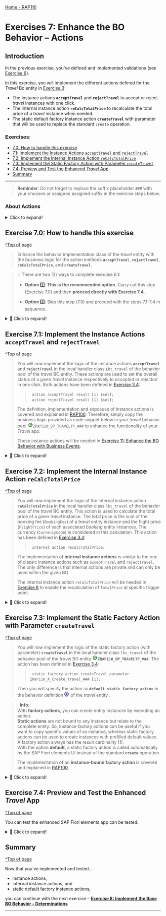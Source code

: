 [Home - RAP110](../../README.md)

# Exercises 7: Enhance the BO Behavior – Actions 

## Introduction

In the previous exercise, you've defined and implemented validations (see [Exercise 6](../ex06/README.md)).

In this exercise, you will implement the different actions defined for the _Travel_ Bo entity in [Exercise 3](../ex03/README.md):
- The instance actions **`acceptTravel`** and **`rejectTravel`** to accept or reject _travel_ instances with one click. 
- The internal instance action **`reCalcTotalPrice`** to recalculate the total price of a _travel_ instance when needed. 
- The static default factory instance action **`createTravel`** with parameter that will be used to replace the standard `create` operation.


### Exercises:
- [7.0: How to handle this exercise](#exercise-70-how-to-handle-this-exercise)
- [7.1: Implement the Instance Actions `acceptTravel` and `rejectTravel`](#exercise-71-implement-the-instance-actions-accepttravel-and-rejecttravel)
- [7.2: Implement the Internal Instance Action `reCalcTotalPrice`](#exercise-72-implement-the-internal-instance-action-recalctotalprice)
- [7.3: Implement the Static Factory Action with Parameter `createTravel`](#exercise-73-implement-the-static-factory-action-with-parameter-createtravel)
- [7.4: Preview and Test the Enhanced _Travel_ App](#exercise-74-preview-and-test-the-enhanced-travel-app)
- [Summary](#summary)

----

> **Reminder**: Do not forget to replace the suffix placeholder **`###`** with your choosen or assigned assigned suffix in the exercise steps below. 

### About Actions

 <details>
  <summary>Click to expand!</summary>

> In the RAP context, an action is a non-standard operation that change the data of a BO instance. 
> 
> Actions are specified in behavior definitions and implemented in ABAP behavior pools. 
> By default, actions are related to instances of a BO entity. The addition `static` allows you to define a static action that are not bound to any instance but relates to the complete entity.
> 
> Two main categories of actions can be implemented in RAP:  
> - **Non-factory actions**: Defines a RAP action which offers non-standard behavior. The custom logic must be implemented in the RAP handler method `FOR MODIFY`. An action per default relates to a RAP BO entity instance and changes the state of the instance.  An action is related to an instance by default. Non-factory actions can be instance-bound (default) or static.
> - **Factory actions**: Factory actions are used to create RAP BO entity instances. Factory actions can be instance-bound (default) or static. Instance-bound factory actions can copy specific values of an instance. Static factory actions can be used to create instances with prefilled default values.
>
> ℹ **Further reading**: [Actions](https://help.sap.com/viewer/923180ddb98240829d935862025004d6/Cloud/en-US/83bad707a5a241a2ae93953d81d17a6b.html) **|** [CDS BDL - non-standard operations](https://help.sap.com/doc/abapdocu_cp_index_htm/CLOUD/en-US/index.htm?file=abenbdl_nonstandard.htm) **|** [ABAP EML - response_param](https://help.sap.com/doc/abapdocu_cp_index_htm/CLOUD/en-US/index.htm?file=abapeml_response.htm)   
> ℹ **Further reading**: [RAP BO Contract](https://help.sap.com/docs/BTP/923180ddb98240829d935862025004d6/3a402c5cf6a74bc1a1de080b2a7c6978.html) **|** [RAP BO Provider API (derived types, %cid, implicit response parameters,...)](https://help.sap.com/docs/BTP/923180ddb98240829d935862025004d6/2a3da8a5b19e4f6b953e9a11fb5cc747.html?version=Cloud) 

 </details>


## Exercise 7.0: How to handle this exercise

[^Top of page](#)

> Enhance the behavior implementation class of the _travel_ entity with the business logic for the action methods **`acceptTravel`**, **`rejectTravel`**, **`reCalcTotalPrice`**, and **`createTravel`**.

> 💡 There are two (2) ways to complete exercise 6.1:
> 
> - **Option 1️⃣**: **This is the recommended option**. Carry out this step (Exercise 7.0) and then **proceed directly with Exercise 7.4**.
>
> - **Option 2️⃣**: Skip this step (7.0) and proceed with the steps 7.1-7.4 in sequence. 

<details>
  <summary>🔵 Click to expand!</summary>
 
 1. Go to the behavior implementation class of the _travel_ entity ![class](../images/adt_class.png)**ZRAP110_BP_TRAVELTP_###** and adjust it.
 
    For that, replace the whole source code on the **Local Types** tab with the source code provided in the source code document linked below and replace the placeholder **`###`** with your assigned suffix.
    
    ▶📄 **Source code document:** ![class](../images/adt_class.png)[Behavior Implementation Class ZRAP110_BP_TRAVELTP_###](sources/EX07_CLASS_ZRAP110_BP_TRAVELTP.txt)
  
 2. Save ![save icon](../images/adt_save.png) and activate ![activate icon](../images/adt_activate.png) the changes.  

 3. Now, specify the static factory action **`createTravel`** as **default** in the behavior definition of the _travel_ entity ![bdef](../images/adt_bdef.png)**`ZRAP110_R_TRAVELTP_###`**. 
 
    For that, add the keyword **`default`** after the keyword **`static`** as shown on the screenshot below. 
 
    <img src="images/ex702.png" alt="Travel BDEF" width="50%"> 
     
 4. Save ![save icon](../images/adt_save.png) and activate ![activate icon](../images/adt_activate.png) the changes.  
 
    Now, the static default factory action **`createTravel`** will be automatically called by the SAP Fiori elements UI instead of the standard **`create`** operation.
    
 5. You can now **proceed directly with Exercise 7.4**.

</details>

## Exercise 7.1: Implement the Instance Actions `acceptTravel` and `rejectTravel`
[^Top of page](#)

> You will now implement the logic of the instance actions **`acceptTravel`** and **`rejectTravel`** in the local handler class `Lhc_travel` of the behavior pool of the _travel_ BO entity. These actions are used to set the overall status of a given _travel_ instance respectively to _accepted_ or _rejected_ in one click. Both actions have been defined in [Exercise 3.4](../ex03/README.md):
>   > `  action acceptTravel result [1] $self; `  
>   > `  action rejectTravel result [1] $self; `  
> 
> The definition, implementation and exposuse of instance actions is covered and explained in [RAP100](../../../rap100#exercises). Therefore, simply copy the business logic provided as code snippet below in your _travel_ behavior pool ![ABAP class](../images/adt_class.png)`ZRAP110_BP_TRAVELTP_###` to enhance the functionality of your _Travel_ app.
> 
> These instance actions will be needed in [Exercise 11: Enhance the BO Behavior with Business Events](../ex11/README.md).

<details>
  <summary>🔵 Click to expand!</summary>

### Exercise 7.1.1: Implement the InstanceActions `acceptTravel`

> Implement the action behavior in the local handler method `acceptTravel` of the behavior pool of the _travel_ entity.
 
<details>
  <summary>🟣 Click to expand!</summary>
  
 1. Go to the method **`acceptTravel`** of the local handler class `lhc_travel` in the behavior implementation class ![ABAP class](../images/adt_class.png)**`ZRAP110_BP_TRAVELTP_###`** and replace the empty method implementation with the code provide below. 
 
    Replace all occurences of the placeholder `###` with your assigned suffix.
 
    ```ABAP
    **************************************************************************
    * Instance-bound action acceptTravel
    **************************************************************************
      METHOD acceptTravel.
        MODIFY ENTITIES OF ZRAP110_R_TravelTP_### IN LOCAL MODE
             ENTITY travel
                UPDATE FIELDS ( OverallStatus )
                   WITH VALUE #( FOR key IN keys ( %tky         = key-%tky
                                                   OverallStatus = travel_status-accepted ) ). " 'A' Accepted

        " read changed data for result
        READ ENTITIES OF ZRAP110_R_TravelTP_### IN LOCAL MODE
          ENTITY travel
             ALL FIELDS WITH
             CORRESPONDING #( keys )
           RESULT DATA(travels).

        result = VALUE #( FOR travel IN travels ( %tky = travel-%tky  %param = travel ) ).
      ENDMETHOD.
    ```
 
 2. Save ![save icon](../images/adt_save.png) and activate ![activate icon](../images/adt_activate.png) the changes.  
 
</details> 

### Exercise 7.1.2: Implement the Instance Actions `rejectTravel`

> Implement the action behavior in the local handler method `rejectTravel` of the behavior pool of the _travel_ entity.

<details>
  <summary>🟣 Click to expand!</summary>
  
 1. Go to the method **`rejectTravel`** of the local handler class `lhc_travel` in the behavior implementation class ![ABAP class](../images/adt_class.png)**`ZRAP110_BP_TRAVELTP_###`** and replace the empty method implementation with the code provide below. 
 
    Replace all occurences of the placeholder `###` with your assigned suffix.
 
    ```ABAP
    **************************************************************************
    * Instance-bound action rejectTravel
    **************************************************************************
      METHOD rejectTravel.
        MODIFY ENTITIES OF ZRAP110_R_TravelTP_### IN LOCAL MODE
             ENTITY travel
                UPDATE FIELDS ( OverallStatus )
                   WITH VALUE #( FOR key IN keys ( %tky         = key-%tky
                                                   OverallStatus = travel_status-rejected ) ). " 'X' Rejected

        " read changed data for result
        READ ENTITIES OF ZRAP110_R_TravelTP_### IN LOCAL MODE
          ENTITY travel
             ALL FIELDS WITH
             CORRESPONDING #( keys )
           RESULT DATA(travels).

        result = VALUE #( FOR travel IN travels ( %tky = travel-%tky  %param = travel ) ).
      ENDMETHOD.
    ```
 
 2. Save ![save icon](../images/adt_save.png) and activate ![activate icon](../images/adt_activate.png) the changes.  

</details>

</details>

## Exercise 7.2: Implement the Internal Instance Action `reCalcTotalPrice`
[^Top of page](#)

> You will now implement the logic of the internal instance action **`reCalcTotalPrice`** in the local handler class `lhc_travel` of the behavior pool of the _travel_ BO entity. This action is used to calculate the total price of a given _travel_ instance. The total price is the sum of the booking fee (`BookingFee`) of a _travel_ entity instance and the flight price (`FlightPrice`) of each associated _booking_ entity instances. The currency (`CurrencyCode`) is considered in this calculation. 
> This action has been defined in [Exercise 3.4](../ex03/README.md):
>   > `  internal action recalcTotalPrice; `  
> 
> The implementation of **internal instance actions** is similar to the one of classic instance actions such as `acceptTravel` and `rejectTravel`. The only difference is that internal actions are private and can only be used within the given BO.
> 
> The internal instance action `reCalcTotalPrice` will be needed in [Exercise 8](../ex11/README.md) to enable the recalculation of `TotalPrice` at specific trigger point.

<details>
  <summary>🔵 Click to expand!</summary>
  
 1. Go to the method **`reCalcTotalPrice`** of the local handler class `lhc_travel` in the behavior implementation class ![ABAP class](../images/adt_class.png)**`ZRAP110_BP_TRAVELTP_###`** and replace the empty method implementation with the code provide below. 
 
    > ⚠ Please note: Only few currency codes conversion factors are currently maintained in the present system D23.
 
    Replace all occurences of the placeholder `###` with your assigned suffix.
 
    ```ABAP
    **************************************************************************
    * Internal instance-bound action calculateTotalPrice
    **************************************************************************
      METHOD reCalctotalprice.
         TYPES: BEGIN OF ty_amount_per_currencycode,
                  amount        TYPE /dmo/total_price,
                  currency_code TYPE /dmo/currency_code,
                END OF ty_amount_per_currencycode.

         DATA: amounts_per_currencycode TYPE STANDARD TABLE OF ty_amount_per_currencycode.

         " Read all relevant travel instances.
         READ ENTITIES OF ZRAP110_R_TravelTP_### IN LOCAL MODE
              ENTITY Travel
                 FIELDS ( BookingFee CurrencyCode )
                 WITH CORRESPONDING #( keys )
              RESULT DATA(travels).

         DELETE travels WHERE CurrencyCode IS INITIAL.

         " Read all associated bookings and add them to the total price.
         READ ENTITIES OF ZRAP110_R_TravelTP_### IN LOCAL MODE
           ENTITY Travel BY \_Booking
             FIELDS ( FlightPrice CurrencyCode )
           WITH CORRESPONDING #( travels )
           LINK DATA(booking_links)
           RESULT DATA(bookings).

         LOOP AT travels ASSIGNING FIELD-SYMBOL(<travel>).
           " Set the start for the calculation by adding the booking fee.
           amounts_per_currencycode = VALUE #( ( amount        = <travel>-bookingfee
                                                 currency_code = <travel>-currencycode ) ).

           LOOP AT booking_links INTO DATA(booking_link) USING KEY id WHERE source-%tky = <travel>-%tky.
             " Short dump occurs if link table does not match read table, which must never happen
             DATA(booking) = bookings[ KEY id  %tky = booking_link-target-%tky ].
             COLLECT VALUE ty_amount_per_currencycode( amount        = booking-flightprice
                                                       currency_code = booking-currencycode ) INTO amounts_per_currencycode.
           ENDLOOP.

           DELETE amounts_per_currencycode WHERE currency_code IS INITIAL.

           CLEAR <travel>-TotalPrice.
           LOOP AT amounts_per_currencycode INTO DATA(amount_per_currencycode).
             " If needed do a Currency Conversion
             IF amount_per_currencycode-currency_code = <travel>-CurrencyCode.
               <travel>-TotalPrice += amount_per_currencycode-amount.
             ELSE.
               /dmo/cl_flight_amdp=>convert_currency(
                  EXPORTING
                    iv_amount                   =  amount_per_currencycode-amount
                    iv_currency_code_source     =  amount_per_currencycode-currency_code
                    iv_currency_code_target     =  <travel>-CurrencyCode
                    iv_exchange_rate_date       =  cl_abap_context_info=>get_system_date( )
                  IMPORTING
                    ev_amount                   = DATA(total_booking_price_per_curr)
                 ).
               <travel>-TotalPrice += total_booking_price_per_curr.
             ENDIF.
           ENDLOOP.
         ENDLOOP.

         " write back the modified total_price of travels
         MODIFY ENTITIES OF ZRAP110_R_TravelTP_### IN LOCAL MODE
           ENTITY travel
             UPDATE FIELDS ( TotalPrice )
             WITH CORRESPONDING #( travels ).
                
       ENDMETHOD.
    ```
 
 2. Save ![save icon](../images/adt_save.png) and activate ![activate icon](../images/adt_activate.png) the changes.  
                
</details>
   

## Exercise 7.3: Implement the Static Factory Action with Parameter `createTravel`
[^Top of page](#)

> You will now implement the logic of the static factory action (with parameter) **`createTravel`** in the local handler class `lhc_travel` of the behavior pool of the _travel_ BO entity ![ABAP class](../images/adt_class.png)**`ZRAP110_BP_TRAVELTP_###`**. The action has been defined in [Exercise 3.4](../ex03/README.md):
>   > `  static factory action createTravel parameter ZRAP110_A_Create_Travel_### [1]; `  
> 
> Then you will specify the action as **`default static factory action`** in the behavior definition![bdef](../images/adt_bdef.png) of the _travel_ entity . 
               
> ℹ **Info:**  
> With **factory actions**, you can create entity instances by executing an action.  
> **Static actions** are not bound to any instance but relate to the complete entity. So, instance factory actions can be useful if you want to copy specific values of an instance, whereas static factory actions can be used to create instances with prefilled default values. A factory action always has the result cardinality [1].  
> With the option **default**, a static factory action is called automatically by the SAP Fiori elements UI instead of the standard **`create`** operation.
> 
> The implementation of an **instance-bound factory action** is covered and explained in [RAP100](../../../rap100#exercises). 

<details>
  <summary>🔵 Click to expand!</summary>
  
 1. You can have a look at the CDS abstract entity ![ddls](../images/adt_ddls.png)`ZRAP110_A_Create_Travel_###`. It will be used to define the structure of the input parameter.
 
    <details>
     <summary>Have a look at the source code of the abstract entity</summary>
     
      <img src="images/ex701.png" alt="CDS abstract entity" width="50%">  
     
     Below is the formatted source code:
      
      ```ABAP
      @EndUserText.label: 'Parameter for Creating Travel+Booking'
      define abstract entity ZRAP110_A_Create_Travel_###
      {
        @Consumption.valueHelpDefinition: [ { entity: { name: '/DMO/I_Customer_StdVH', element: 'CustomerID' } } ]
        customer_id   : /dmo/customer_id;

        @Consumption.valueHelpDefinition: [ { entity: { name: '/DMO/I_Flight_StdVH', element: 'AirlineID' },
                  additionalBinding: [ { localElement: 'flight_date',   element: 'FlightDate',   usage: #RESULT },
                                       { localElement: 'connection_id', element: 'ConnectionID', usage: #RESULT } ] } ]
        carrier_id    : /dmo/carrier_id;
        @Consumption.valueHelpDefinition: [ { entity : { name: '/DMO/I_Flight_StdVH', element: 'AirlineID' },
                  additionalBinding: [ { localElement: 'flight_date', element: 'FlightDate', usage: #RESULT },
                                       { localElement: 'carrier_id', element: 'AirlineID', usage: #FILTER_AND_RESULT } ] } ]
        connection_id : /dmo/connection_id;
        @Consumption.valueHelpDefinition: [ { entity: { name: '/DMO/I_Flight_StdVH', element: 'AirlineID' },
                  additionalBinding: [ { localElement: 'carrier_id', element: 'AirlineID', usage: #FILTER_AND_RESULT },
                                         { localElement: 'connection_id', element: 'ConnectionID', usage: #FILTER_AND_RESULT } ] } ]
        flight_date   : /dmo/flight_date;
      }
      ```
    </details>
     
 2. Now, go to the method **`createTravel`** of the local handler class `lhc_travel` in the behavior implementation class ![ABAP class](../images/adt_class.png)**`ZRAP110_BP_TRAVELTP_###`** and replace the empty method implementation with the code provide below. 
 
    Replace all occurences of the placeholder `###` with your assigned suffix.
 
    ```ABAP
    **************************************************************************
    * static default factory action createTravel
    **************************************************************************
      METHOD createTravel.

        IF keys IS NOT INITIAL.
          SELECT * FROM /dmo/flight FOR ALL ENTRIES IN @keys WHERE carrier_id    = @keys-%param-carrier_id
                                                             AND   connection_id = @keys-%param-connection_id
                                                             AND   flight_date   = @keys-%param-flight_date
                                                             INTO TABLE @DATA(flights).

          "create travel instances with default bookings
          MODIFY ENTITIES OF ZRAP110_R_TRAVELTP_### IN LOCAL MODE
            ENTITY Travel
              CREATE
                FIELDS ( CustomerID Description )
                  WITH VALUE #( FOR key IN keys ( %cid = key-%cid
                                                  %is_draft = key-%param-%is_draft
                                                  CustomerID = key-%param-customer_id
                                                  Description = 'Own Create Implementation' ) )
              CREATE BY \_Booking
                FIELDS ( CustomerID CarrierID ConnectionID FlightDate FlightPrice CurrencyCode )
                  WITH VALUE #( FOR key IN keys INDEX INTO i
                              ( %cid_ref  = key-%cid
                                %is_draft = key-%param-%is_draft
                                %target   = VALUE #( ( %cid         = i
                                                       %is_draft    = key-%param-%is_draft
                                                       CustomerID   = key-%param-customer_id
                                                       CarrierID    = key-%param-carrier_id
                                                       ConnectionID = key-%param-connection_id
                                                       FlightDate   = key-%param-flight_date
                                                       FlightPrice  = VALUE #( flights[ carrier_id    = key-%param-carrier_id
                                                                                        connection_id = key-%param-connection_id
                                                                                        flight_date   = key-%param-flight_date ]-price OPTIONAL )
                                                       CurrencyCode = VALUE #( flights[ carrier_id    = key-%param-carrier_id
                                                                                        connection_id = key-%param-connection_id
                                                                                        flight_date   = key-%param-flight_date ]-currency_code OPTIONAL )
                              ) ) ) )
          MAPPED mapped.
        ENDIF.

      ENDMETHOD.
     ```
 
 3. Save ![save icon](../images/adt_save.png) and activate ![activate icon](../images/adt_activate.png) the changes.  

 4. Now, specify the static factory action **`createTravel`** as **default** in the behavior definition of the _travel_ entity ![bdef](../images/adt_bdef.png)**`ZRAP110_R_TRAVELTP_###`**. 
 
    Add the keyword **`default`** after the keyword **`static`** as shown on the screenshot below. 
 
    <img src="images/ex702.png" alt="Travel BDEF" width="50%"> 
     
 5. Save ![save icon](../images/adt_save.png) and activate ![activate icon](../images/adt_activate.png) the changes.  
 
    Now, the static default factory action **`createTravel`** will be automatically called by the SAP Fiori elements UI instead of the standard **`create`** operation.
 
</details>

## Exercise 7.4: Preview and Test the Enhanced _Travel_ App
[^Top of page](#)

You can test the enhanced SAP Fiori elements app can be tested. 

 <details>
  <summary>🔵 Click to expand!</summary>

 1. You can either refresh your application in the browser using **F5** if the browser is still open - or go to your service binding **`ZRAP110_UI_TRAVEL_O4_###`** and start the Fiori elements App preview for the **`Travel`** entity set.

 2. Play around. For example,... 
    - Press the buttons _**Accept Travel**_ and _**Reject Travel**_ to change the overall status of _travel_ instances.
    
    - Press the button _**Create**_. The logic of the **`createTravel`** should be called now    
  
    - Create or Edit an existing entry to check the calculation of the total price.

    > ⚠ Please not that the execution of the internal action **`reCalcTotalPrice`** is not yet triggered. Therefore, the total price of a _travel_ instance will not be calculated for now. You will tackle this in the next exercise by implementing the determination **`calculateTotalPrice`**.
  
     After clicking **Create** you will get following pop-up. Here you can select all enties at once. This is pop-up appears due to the key word default.
  
     <img src="images/ex703.png" alt="Preview" width="50%">        
     

</details>                
           
## Summary
[^Top of page](#)

Now that you've implemented and tested... 
- instance actions, 
- internal instance actions, and
- static default factory instance actions, 
                
you can continue with the next exercise – **[Exercise 8: Implement the Base BO Behavior - Determinations](../ex08/README.md)**

---

